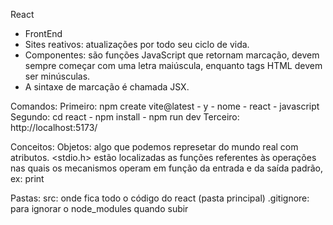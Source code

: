 React

- FrontEnd
- Sites reativos: atualizações por todo seu ciclo de vida.
- Componentes: são funções JavaScript que retornam marcação, devem sempre começar com uma letra maiúscula, enquanto tags HTML devem ser minúsculas.
- A sintaxe de marcação é chamada JSX. 

Comandos:
Primeiro: npm create vite@latest - y - nome - react - javascript
Segundo: cd react - npm install - npm run dev
Terceiro: http://localhost:5173/

Conceitos:
Objetos: algo que podemos represetar do mundo real com atributos.
<stdio.h> estão localizadas as funções referentes às operações nas quais os mecanismos operam em função da entrada e da saída padrão, ex: print

Pastas: 
src: onde fica todo o código do react (pasta principal)
.gitignore: para ignorar o node_modules quando subir